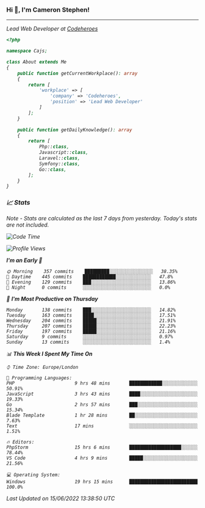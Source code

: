 ### Hi 👋, I'm Cameron Stephen!
<hr>
<p><em>Lead Web Developer at <a href="https://codeheroes.co.uk">Codeheroes</a></p>


```php
<?php

namespace Cajs;

class About extends Me
{
    public function getCurrentWorkplace(): array
    {
        return [
            'workplace' => [
                'company' => 'Codeheroes',
                'position' => 'Lead Web Developer'
            ]
        ];
    }

    public function getDailyKnowledge(): array
    {
        return [
            Php::class,
            Javascript::class,
            Laravel::class,
            Symfony::class,
            Go::class,
        ];
    }
}
```

### 📈 Stats
<p><em>Note - Stats are calculated as the last 7 days from yesterday. Today's stats are not included.</em></p>


<!--START_SECTION:waka-->
![Code Time](http://img.shields.io/badge/Code%20Time-2%2C942%20hrs%2037%20mins-blue)

![Profile Views](http://img.shields.io/badge/Profile%20Views-0-blue)

**I'm an Early 🐤** 

```text
🌞 Morning    357 commits    █████████░░░░░░░░░░░░░░░░   38.35% 
🌆 Daytime    445 commits    ████████████░░░░░░░░░░░░░   47.8% 
🌃 Evening    129 commits    ███░░░░░░░░░░░░░░░░░░░░░░   13.86% 
🌙 Night      0 commits      ░░░░░░░░░░░░░░░░░░░░░░░░░   0.0%

```
📅 **I'm Most Productive on Thursday** 

```text
Monday       138 commits    ███░░░░░░░░░░░░░░░░░░░░░░   14.82% 
Tuesday      163 commits    ████░░░░░░░░░░░░░░░░░░░░░   17.51% 
Wednesday    204 commits    █████░░░░░░░░░░░░░░░░░░░░   21.91% 
Thursday     207 commits    █████░░░░░░░░░░░░░░░░░░░░   22.23% 
Friday       197 commits    █████░░░░░░░░░░░░░░░░░░░░   21.16% 
Saturday     9 commits      ░░░░░░░░░░░░░░░░░░░░░░░░░   0.97% 
Sunday       13 commits     ░░░░░░░░░░░░░░░░░░░░░░░░░   1.4%

```


📊 **This Week I Spent My Time On** 

```text
⌚︎ Time Zone: Europe/London

💬 Programming Languages: 
PHP                      9 hrs 48 mins       ████████████░░░░░░░░░░░░░   50.91% 
JavaScript               3 hrs 43 mins       ████░░░░░░░░░░░░░░░░░░░░░   19.33% 
Go                       2 hrs 57 mins       ███░░░░░░░░░░░░░░░░░░░░░░   15.34% 
Blade Template           1 hr 28 mins        ██░░░░░░░░░░░░░░░░░░░░░░░   7.63% 
Text                     17 mins             ░░░░░░░░░░░░░░░░░░░░░░░░░   1.51%

🔥 Editors: 
PhpStorm                 15 hrs 6 mins       ███████████████████░░░░░░   78.44% 
VS Code                  4 hrs 9 mins        █████░░░░░░░░░░░░░░░░░░░░   21.56%

💻 Operating System: 
Windows                  19 hrs 15 mins      █████████████████████████   100.0%

```


 Last Updated on 15/06/2022 13:38:50 UTC
<!--END_SECTION:waka-->
